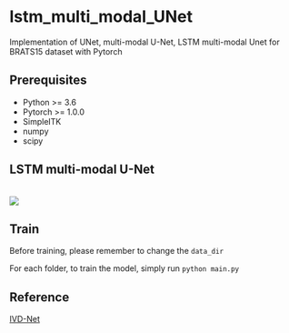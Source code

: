 # lstm_multi_modal_UNet
Implementation of UNet, multi-modal U-Net, LSTM multi-modal Unet for BRATS15 dataset with Pytorch


## Prerequisites
* Python >= 3.6  
* Pytorch >= 1.0.0  
* SimpleITK   
* numpy
* scipy


## LSTM multi-modal U-Net

<br>
<img src="https://github.com/HowieMa/lstm_multi_modal_UNet/blob/master/img/model.png" />
<br>


## Train
Before training, please remember to change the 
`data_dir`

For each folder, to train the model, simply run 
`python main.py `


## Reference
[IVD-Net](https://github.com/josedolz/IVD-Net)




